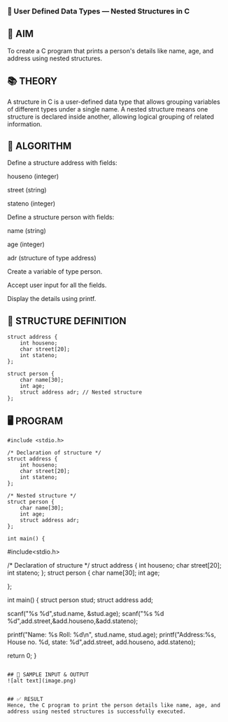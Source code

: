 ### 🧾 User Defined Data Types — Nested Structures in C

## 🎯 AIM
To create a C program that prints a person's details like name, age, and address using nested structures.

## 📚 THEORY
A structure in C is a user-defined data type that allows grouping variables of different types under a single name.
A nested structure means one structure is declared inside another, allowing logical grouping of related information.

## 🔁 ALGORITHM
Define a structure address with fields:

houseno (integer)

street (string)

stateno (integer)

Define a structure person with fields:

name (string)

age (integer)

adr (structure of type address)

Create a variable of type person.

Accept user input for all the fields.

Display the details using printf.

## 🧾 STRUCTURE DEFINITION
```
struct address {
    int houseno;
    char street[20];
    int stateno;
};

struct person {
    char name[30];
    int age;
    struct address adr; // Nested structure
};
```
## 🖥️ PROGRAM
```
#include <stdio.h>

/* Declaration of structure */
struct address {
    int houseno;
    char street[20];
    int stateno;
};

/* Nested structure */
struct person {
    char name[30];
    int age;
    struct address adr;
};

int main() {
```
#include<stdio.h>

/* Declaration of structure */
struct address
{
 int houseno;
 char street[20];
 int stateno;
};
struct person
{
 char name[30];
 int age;

};

int main()
{
 struct person stud;
 struct address add;
 
 scanf("%s %d",stud.name, &stud.age);
 scanf("%s %d %d",add.street,&add.houseno,&add.stateno);
 
 printf("Name: %s Roll: %d\n", stud.name, stud.age);
 printf("Address:%s, House no. %d, state: %d",add.street, add.houseno, add.stateno);
 
 return 0;
}
```

## 🧪 SAMPLE INPUT & OUTPUT
![alt text](image.png)


## ✅ RESULT
Hence, the C program to print the person details like name, age, and address using nested structures is successfully executed.